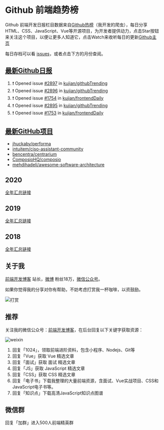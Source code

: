 # Github 前端趋势榜

Github 前端开发日报栏目数据来自[Github热榜](https://github.qdkfweb.cn/)（我开发的爬虫），每日分享HTML、CSS、JavaScript、Vue等开源项目，为开发者提供动力，点击Star按钮来关注这个项目，以便让更多人知道它，点击Watch来收听每日的更新[Github主页](https://github.com/kujian/githubTrending)

每日存档可以看 [issues](https://github.com/kujian/githubTrending/issues)，或者点击下方的月份查阅。

## [最新Github日报](https://github.com/kujian/githubTrending/issues)

<!--START_SECTION:activity-->
1. ❗ Opened issue [#2897](https://github.com/kujian/githubTrending/issues/2897) in [kujian/githubTrending](https://github.com/kujian/githubTrending)
2. ❗ Opened issue [#2896](https://github.com/kujian/githubTrending/issues/2896) in [kujian/githubTrending](https://github.com/kujian/githubTrending)
3. ❗ Opened issue [#1754](https://github.com/kujian/frontendDaily/issues/1754) in [kujian/frontendDaily](https://github.com/kujian/frontendDaily)
4. ❗ Opened issue [#2895](https://github.com/kujian/githubTrending/issues/2895) in [kujian/githubTrending](https://github.com/kujian/githubTrending)
5. ❗ Opened issue [#1753](https://github.com/kujian/frontendDaily/issues/1753) in [kujian/frontendDaily](https://github.com/kujian/frontendDaily)
<!--END_SECTION:activity-->


## [最新GitHub项目](https://github.qdkfweb.cn/)

<!-- BLOG-POST-LIST:START -->
- [jhuckaby/performa](https://github.qdkfweb.cn/jhuckaby-performa/)
- [intuitem/ciso-assistant-community](https://github.qdkfweb.cn/intuitem-ciso-assistant-community/)
- [bencentra/centrarium](https://github.qdkfweb.cn/bencentra-centrarium/)
- [ComposioHQ/composio](https://github.qdkfweb.cn/composiohq-composio/)
- [mehdihadeli/awesome-software-architecture](https://github.qdkfweb.cn/mehdihadeli-awesome-software-architecture/)
<!-- BLOG-POST-LIST:END -->

## 2020
[全年汇总链接](https://github.com/kujian/githubTrending/tree/master/2020)
## 2019
[全年汇总链接](https://github.com/kujian/githubTrending/tree/master/2019)

## 2018
[全年汇总链接](https://github.com/kujian/githubTrending/tree/master/2018)

## 关于我

[前端开发博客](https://qdkfweb.cn/) 站长，[微博](https://weibo.com/kujian) 粉丝18万，[微信公众号](https://open.weixin.qq.com/qr/code?username=caibaojian_com)。


如果你觉得我的分享对你有帮助，不妨考虑打赏我一杯咖啡，以资鼓励。

![打赏](https://upload-images.jianshu.io/upload_images/570843-db4053c67a8c9ea9.png)

## 推荐

关注我的微信公众号：[前端开发博客](https://open.weixin.qq.com/qr/code?username=caibaojian_com)，在后台回复以下关键字获取资源：

![weixin](https://pic.qdkfweb.cn/uploads/2023/11/weixin.png)

1. 回复「1024」，领取前端进阶资料，包含小程序、Nodejs、Git等
2. 回复「Vue」获取 Vue 精选文章
3. 回复「面试」获取 面试 精选文章
4. 回复「JS」获取 JavaScript 精选文章
5. 回复「CSS」获取 CSS 精选文章
7. 回复「电子书」下载我整理的大量前端资源，含面试、Vue实战项目、CSS和JavaScript电子书等。
8. 回复「知识点」下载高清JavaScript知识点图谱

## 微信群

回复「加群」进入500人前端精英群


